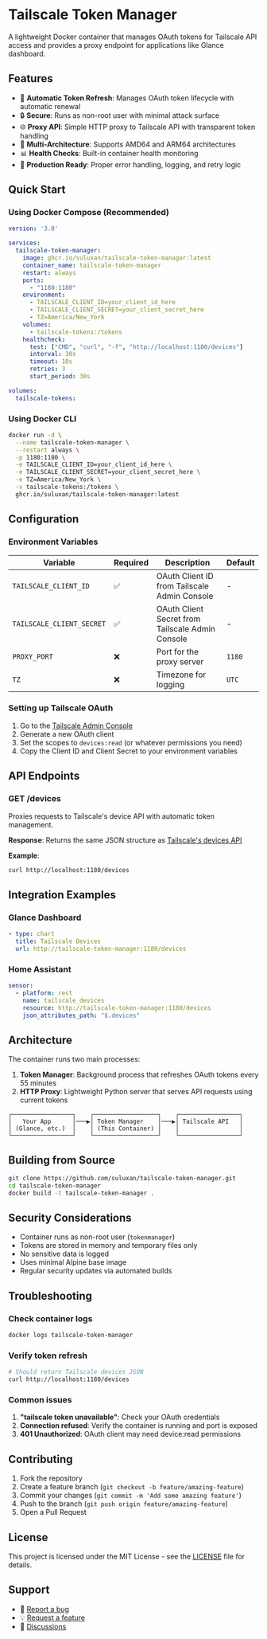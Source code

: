 # Tailscale Token Manager

A lightweight Docker container that manages OAuth tokens for Tailscale API access and provides a proxy endpoint for applications like Glance dashboard.

## Features

- 🔄 **Automatic Token Refresh**: Manages OAuth token lifecycle with automatic renewal
- 🔒 **Secure**: Runs as non-root user with minimal attack surface
- 🌐 **Proxy API**: Simple HTTP proxy to Tailscale API with transparent token handling
- 🐳 **Multi-Architecture**: Supports AMD64 and ARM64 architectures
- 📊 **Health Checks**: Built-in container health monitoring
- 🔧 **Production Ready**: Proper error handling, logging, and retry logic

## Quick Start

### Using Docker Compose (Recommended)

```yaml
version: '3.8'

services:
  tailscale-token-manager:
    image: ghcr.io/suluxan/tailscale-token-manager:latest
    container_name: tailscale-token-manager
    restart: always
    ports:
      - "1180:1180"
    environment:
      - TAILSCALE_CLIENT_ID=your_client_id_here
      - TAILSCALE_CLIENT_SECRET=your_client_secret_here
      - TZ=America/New_York
    volumes:
      - tailscale-tokens:/tokens
    healthcheck:
      test: ["CMD", "curl", "-f", "http://localhost:1180/devices"]
      interval: 30s
      timeout: 10s
      retries: 3
      start_period: 30s

volumes:
  tailscale-tokens:
```

### Using Docker CLI

```bash
docker run -d \
  --name tailscale-token-manager \
  --restart always \
  -p 1180:1180 \
  -e TAILSCALE_CLIENT_ID=your_client_id_here \
  -e TAILSCALE_CLIENT_SECRET=your_client_secret_here \
  -e TZ=America/New_York \
  -v tailscale-tokens:/tokens \
  ghcr.io/suluxan/tailscale-token-manager:latest
```

## Configuration

### Environment Variables

| Variable | Required | Description | Default |
|----------|----------|-------------|---------|
| `TAILSCALE_CLIENT_ID` | ✅ | OAuth Client ID from Tailscale Admin Console | - |
| `TAILSCALE_CLIENT_SECRET` | ✅ | OAuth Client Secret from Tailscale Admin Console | - |
| `PROXY_PORT` | ❌ | Port for the proxy server | `1180` |
| `TZ` | ❌ | Timezone for logging | `UTC` |

### Setting up Tailscale OAuth

1. Go to the [Tailscale Admin Console](https://login.tailscale.com/admin/settings/oauth)
2. Generate a new OAuth client
3. Set the scopes to `devices:read` (or whatever permissions you need)
4. Copy the Client ID and Client Secret to your environment variables

## API Endpoints

### GET /devices

Proxies requests to Tailscale's device API with automatic token management.

**Response**: Returns the same JSON structure as [Tailscale's devices API](https://tailscale.com/api#tag/devices/GET/tailnet/%7Btailnet%7D/devices)

**Example**:
```bash
curl http://localhost:1180/devices
```

## Integration Examples

### Glance Dashboard

```yaml
- type: chart
  title: Tailscale Devices
  url: http://tailscale-token-manager:1180/devices
```

### Home Assistant

```yaml
sensor:
  - platform: rest
    name: tailscale_devices
    resource: http://tailscale-token-manager:1180/devices
    json_attributes_path: "$.devices"
```

## Architecture

The container runs two main processes:

1. **Token Manager**: Background process that refreshes OAuth tokens every 55 minutes
2. **HTTP Proxy**: Lightweight Python server that serves API requests using current tokens

```
┌─────────────────┐    ┌──────────────────┐    ┌─────────────────┐
│   Your App      │───▶│ Token Manager    │───▶│ Tailscale API   │
│ (Glance, etc.)  │    │ (This Container) │    │                 │
└─────────────────┘    └──────────────────┘    └─────────────────┘
```

## Building from Source

```bash
git clone https://github.com/suluxan/tailscale-token-manager.git
cd tailscale-token-manager
docker build -t tailscale-token-manager .
```

## Security Considerations

- Container runs as non-root user (`tokenmanager`)
- Tokens are stored in memory and temporary files only
- No sensitive data is logged
- Uses minimal Alpine base image
- Regular security updates via automated builds

## Troubleshooting

### Check container logs
```bash
docker logs tailscale-token-manager
```

### Verify token refresh
```bash
# Should return Tailscale devices JSON
curl http://localhost:1180/devices
```

### Common issues

1. **"tailscale token unavailable"**: Check your OAuth credentials
2. **Connection refused**: Verify the container is running and port is exposed
3. **401 Unauthorized**: OAuth client may need device:read permissions

## Contributing

1. Fork the repository
2. Create a feature branch (`git checkout -b feature/amazing-feature`)
3. Commit your changes (`git commit -m 'Add some amazing feature'`)
4. Push to the branch (`git push origin feature/amazing-feature`)
5. Open a Pull Request

## License

This project is licensed under the MIT License - see the [LICENSE](LICENSE) file for details.

## Support

- 🐛 [Report a bug](https://github.com/suluxan/tailscale-token-manager/issues)
- 💡 [Request a feature](https://github.com/suluxan/tailscale-token-manager/issues)
- 💬 [Discussions](https://github.com/suluxan/tailscale-token-manager/discussions)